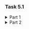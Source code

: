 ### Task 5.1


<details><summary> Part 1 </summary>
1. First, to log in as a root user, I used the sudo su command.
</p> 
2. Further, to change the password, use the passwd <username> command, in my case root. 
</p>
3. The cat / etc / passwd command shows all users registered in the system. 
Here the following information will be given: username, password, id, group id, group, home directory, shell. The password is displayed by X.
</p>
4.
</p>
5. The Linux help system, represented by the man command, is short for manual.
This command has its own sections with information. To get information on a specific command, type man a space followed by the command name, for example:

    man passwd
    
The man command can also search using keys. For example, the -k switch performs a keyword search, for example:

    man -k passwd
As a result of the executed command, we will get a list of man pages on which the word "passwd" is found. </p>
The info command is an alternative to the man command. To find out information on a specific command, you need to enter info space and the name of the command.

    info man



There is also a help command. It displays help about shell built-in commands. </p>   
6. The more and less commands are used to view the contents of text files. 
 </p> 
The more command displays the contents of a file on the screen in separate pages that span the entire screen. To see the next page press the spacebar.
To exit view mode, press q.
</p>
The less command contains the same functionality as more, but also has additional functionality.
</p>
7.
</p>
8.
</p>
</details>

<details><summary> Part 2 </summary>
1. The tree command displays a hierarchical structure of directories graphically. Has many options and is very useful. </p>
Here are some examples of how to use this command.
We execute the command: 

    tree
And we get:
</p><img src=""></p>
To see even hidden files and directories, run the command:

    tree -a
And we get:
</p><img src=""></p>
You can also display only those directories and files that have a specific character or sequence of characters.

    tree -P c*
If necessary, you can also select which level of the folder or subfolder to display.

    tree -L 2
and

    tree -L 1
And we get:
</p><img src=""></p>
2.
</p>
3.
</p>
4.
</p>
5.
</p>
6.
</p>
7.
</p>
8.
</p>
9.
</p>
10.
</p>
11.
</p>
12.
</p>
13.
</p>
14.
</p>
15.
</p>
</details>

